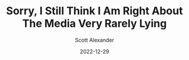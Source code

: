 ---
layout: podcast
title: "Sorry, I Still Think I Am Right About The Media Very Rarely Lying"
author: Scott Alexander
description: https://astralcodexten.substack.com/p/sorry-i-still-think-i-am-right-about
date: 2022-12-29
length: 6334325
duration: 1583
guid: sorry-i-still-think-i-am-right-about
---